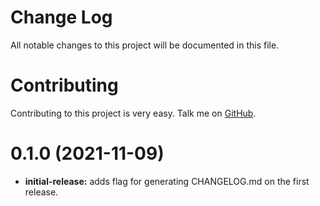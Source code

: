 # Change Log

All notable changes to this project will be documented in this file.

# Contributing

Contributing to this project is very easy. Talk me on [GitHub](https://github.com/LucasLessa14/).

<a name="1.0.0"></a>
# 0.1.0 (2021-11-09)

* **initial-release:** adds flag for generating CHANGELOG.md on the first release.
